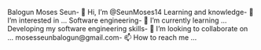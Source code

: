 Balogun Moses Seun- 👋 Hi, I’m @SeunMoses14
Learning and knowledge- 👀 I’m interested in ...
Software engineering- 🌱 I’m currently learning ...
Developing my software engineering skills- 💞️ I’m looking to collaborate on ...
mosesseunbalogun@gmail.com- 📫 How to reach me ...

<!---
SeunMoses14/SeunMoses14 is a ✨ special ✨ repository because its `README.md` (this file) appears on your GitHub profile.
You can click the Preview link to take a look at your changes.
--->
